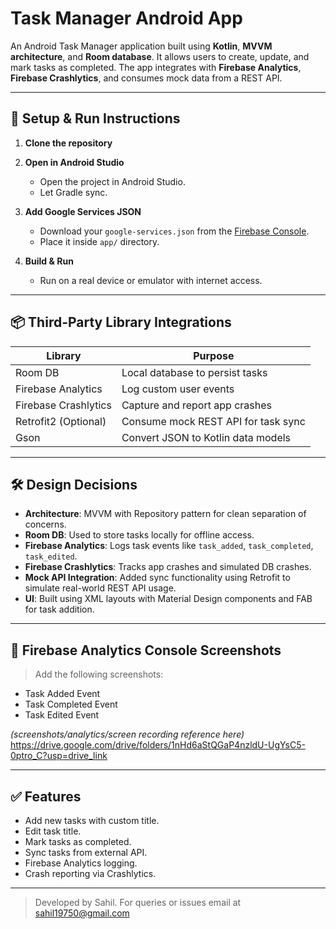 # Task Manager Android App

An Android Task Manager application built using **Kotlin**, **MVVM architecture**, and **Room database**. It allows users to create, update, and mark tasks as completed. The app integrates with **Firebase Analytics**, **Firebase Crashlytics**, and consumes mock data from a REST API.

---

## 🚀 Setup & Run Instructions

1. **Clone the repository**

2. **Open in Android Studio**
   - Open the project in Android Studio.
   - Let Gradle sync.

3. **Add Google Services JSON**
   - Download your `google-services.json` from the [Firebase Console](https://console.firebase.google.com/).
   - Place it inside `app/` directory.

4. **Build & Run**
   - Run on a real device or emulator with internet access.

---

## 📦 Third-Party Library Integrations

| Library                | Purpose                                     |
|------------------------|---------------------------------------------|
| Room DB                | Local database to persist tasks             |
| Firebase Analytics     | Log custom user events                      |
| Firebase Crashlytics   | Capture and report app crashes              |
| Retrofit2 (Optional)   | Consume mock REST API for task sync         |
| Gson                   | Convert JSON to Kotlin data models          |

---

## 🛠 Design Decisions

- **Architecture**: MVVM with Repository pattern for clean separation of concerns.
- **Room DB**: Used to store tasks locally for offline access.
- **Firebase Analytics**: Logs task events like `task_added`, `task_completed`, `task_edited`.
- **Firebase Crashlytics**: Tracks app crashes and simulated DB crashes.
- **Mock API Integration**: Added sync functionality using Retrofit to simulate real-world REST API usage.
- **UI**: Built using XML layouts with Material Design components and FAB for task addition.

---

## 📸 Firebase Analytics Console Screenshots

> Add the following screenshots:

- Task Added Event
- Task Completed Event
- Task Edited Event

*(screenshots/analytics/screen recording reference here)*
https://drive.google.com/drive/folders/1nHd6aStQGaP4nzldU-UgYsC5-0ptro_C?usp=drive_link

---

## ✅ Features

- Add new tasks with custom title.
- Edit task title.
- Mark tasks as completed.
- Sync tasks from external API.
- Firebase Analytics logging.
- Crash reporting via Crashlytics.

---

> Developed by Sahil. For queries or issues email at sahil19750@gmail.com

